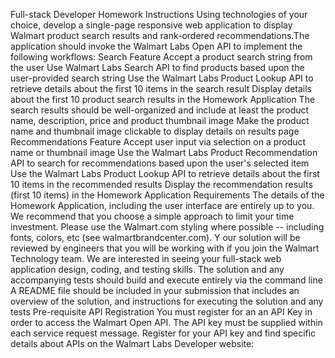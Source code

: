 Full-stack Developer Homework
Instructions
Using technologies of your choice, develop a single-page responsive web application to display Walmart product search results and
rank-ordered recommendations.The application should invoke the Walmart Labs Open API to implement the following workflows:
Search Feature
Accept a product search string from the user
Use Walmart Labs Search API to find products based upon the user-provided search string
Use the Walmart Labs Product Lookup API to retrieve details about the first 10 items in the search result
Display details about the first 10 product search results in the Homework Application
The search results should be well-organized and include at least the product name, description, price and product thumbnail
image
Make the product name and thumbnail image clickable to display details on results page
Recommendations Feature
Accept user input via selection on a product name or thumbnail image
Use the Walmart Labs Product Recommendation API to search for recommendations based upon the user's selected item
Use the Walmart Labs Product Lookup API to retrieve details about the first 10 items in the recommended results
Display the recommendation results (first 10 items) in the Homework Application
Requirements
The details of the Homework Application, including the user interface are entirely up to you. We recommend that you choose a simple approach
to limit your time investment. Please use the Walmart.com styling where possible -- including fonts, colors, etc (see walmartbrandcenter.com). Y
our solution will be reviewed by engineers that you will be working with if you join the Walmart Technology team. We are interested in seeing your
full-stack web application design, coding, and testing skills.
The solution and any accompanying tests should build and execute entirely via the command line
A README file should be included in your submission that includes an overview of the solution, and instructions for executing the
solution and any tests
Pre-requisite API Registration
You must register for an an API Key in order to access the Walmart Open API. The API key must be supplied within each service request
message. Register for your API key and find specific details about APIs on the Walmart Labs Developer website:
